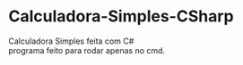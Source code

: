 # Calculadora-Simples-CSharp
Calculadora Simples feita com C#  
programa feito para rodar apenas no cmd.
